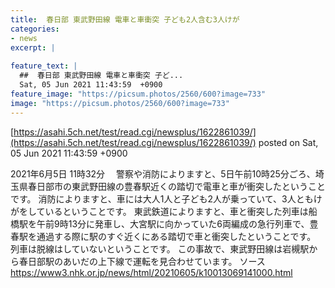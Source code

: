 ```yaml
---
title:  春日部 東武野田線 電車と車衝突 子ども2人含む3人けが  
categories:
- news
excerpt: |
  
feature_text: |
  ##  春日部 東武野田線 電車と車衝突 子ど...
  Sat, 05 Jun 2021 11:43:59  +0900
feature_image: "https://picsum.photos/2560/600?image=733"
image: "https://picsum.photos/2560/600?image=733"
---
```


[https://asahi.5ch.net/test/read.cgi/newsplus/1622861039/](https://asahi.5ch.net/test/read.cgi/newsplus/1622861039/)
posted on Sat, 05 Jun 2021 11:43:59  +0900

<!--more-->

2021年6月5日 11時32分 　警察や消防によりますと、5日午前10時25分ごろ、埼玉県春日部市の東武野田線の豊春駅近くの踏切で電車と車が衝突したということです。 消防によりますと、車には大人1人と子ども2人が乗っていて、3人ともけがをしているということです。 東武鉄道によりますと、車と衝突した列車は船橋駅を午前9時13分に発車し、大宮駅に向かっていた6両編成の急行列車で、豊春駅を通過する際に駅のすぐ近くにある踏切で車と衝突したということです。 列車は脱線はしていないということです。 この事故で、東武野田線は岩槻駅から春日部駅のあいだの上下線で運転を見合わせています。 ソース　https://www3.nhk.or.jp/news/html/20210605/k10013069141000.html
